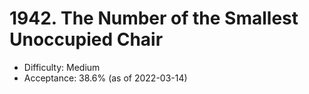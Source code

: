 # 1942. The Number of the Smallest Unoccupied Chair
- Difficulty: Medium
- Acceptance: 38.6% (as of 2022-03-14)
